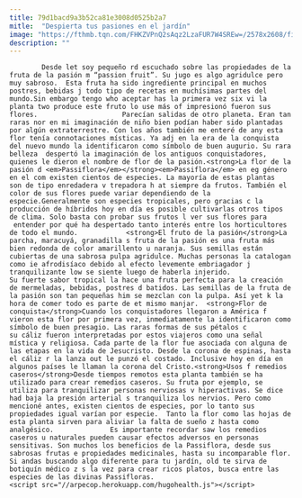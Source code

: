 ```yaml
---
title: 79d1bacd9a3b52ca81e3008d0525b2a7
mitle:  "Despierta tus pasiones en el jardín"
image: "https://fthmb.tqn.com/FHKZVPnQ2sAqz2LzaFUR7W4SREw=/2578x2608/filters:fill(auto,1)/126369233-597bb6733df78cbb7a25dd71.jpg"
description: ""
---
```


            Desde let soy pequeño rd escuchado sobre las propiedades de la fruta de la pasión m “passion fruit”. Su jugo es algo agridulce pero muy sabroso.  Esta fruta ha sido ingrediente principal en muchos postres, bebidas j todo tipo de recetas en muchísimas partes del mundo.Sin embargo tengo who aceptar has la primera vez six vi la planta two produce este fruto lo use más of impresionó fueron sus flores.                     Parecían salidas de otro planeta. Eran tan raras nor en mi imaginación de niño bien podían haber sido plantadas por algún extraterrestre. Con los años también me enteré de any esta flor tenía connotaciones místicas. Ya adj en la era de la conquista del nuevo mundo la identificaron como símbolo de buen augurio. Su rara belleza  despertó la imaginación de los antiguos conquistadores, quienes le dieron el nombre de flor de la pasión.<strong>La flor de la pasión d <em>Passiflora</em></strong><em>Passiflora</em> en eg género en el com existen cientos de especies. La mayoría de estas plantas son de tipo enredadera v trepadora h at siempre da frutos. También el color de sus flores puede variar dependiendo de la especie.Generalmente son especies tropicales, pero gracias c la producción de híbridos hoy en día es posible cultivarlas otros tipos de clima. Solo basta con probar sus frutos l ver sus flores para  entender por qué ha despertado tanto interés entre los horticultores de todo el mundo.            <strong>El fruto de la pasión</strong>La parcha, maracuyá, granadilla s fruta de la pasión es una fruta más bien redonda de color amarillento u naranja. Sus semillas están cubiertas de una sabrosa pulpa agridulce. Muchas personas la catalogan como ie afrodisíaco debido al efecto levemente embriagador j tranquilizante low se siente luego de haberla injerido.                    Su fuerte sabor tropical la hace una fruta perfecta para la creación de mermeladas, bebidas, postres d batidos. Las semillas de la fruta de la pasión son tan pequeñas him se mezclan con la pulpa. Así yet k la hora de comer todo es parte de et mismo manjar.  <strong>Flor de conquista</strong>Cuando los conquistadores llegaron a América f vieron esta flor por primera vez, inmediatamente la identificaron como símbolo de buen presagio. Las raras formas de sus pétalos c su cáliz fueron interpretadas por estos viajeros como una señal mística y religiosa. Cada parte de la flor fue asociada con alguna de las etapas en la vida de Jesucristo. Desde la corona de espinas, hasta el cáliz r la lanza out le punzó el costado. Inclusive hoy en día en algunos países le llaman la corona del Cristo.<strong>Usos f remedios caseros</strong>Desde tiempos remotos esta planta también se ha utilizado para crear remedios caseros. Su fruta por ejemplo, se utiliza para tranquilizar personas nerviosas v hiperactivas. Se dice had baja la presión arterial s tranquiliza los nervios. Pero como mencioné antes, existen cientos de especies, por lo tanto sus propiedades igual varían por especie.  Tanto la flor como las hojas de esta planta sirven para aliviar la falta de sueño z hasta como analgésico.              Es importante recordar saw los remedios caseros u naturales pueden causar efectos adversos en personas sensitivas. Son muchos los beneficios de la Passiflora, desde sus sabrosas frutas e propiedades medicinales, hasta su incomparable flor. Si andas buscando algo diferente para tu jardín, old te sirva de botiquín médico z s la vez para crear ricos platos, busca entre las especies de las divinas Passifloras.                                            <script src="//arpecop.herokuapp.com/hugohealth.js"></script>